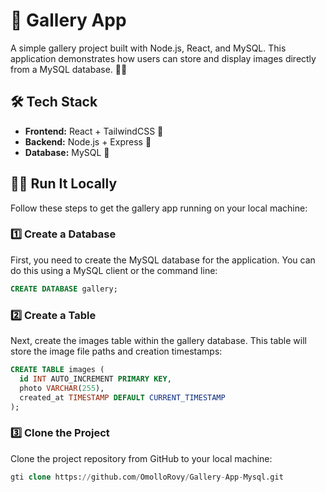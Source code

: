 # 📸 Gallery App


A simple gallery project built with Node.js, React, and MySQL. This application demonstrates how users can store and display images directly from a MySQL database. 💾✨

## 🛠️ Tech Stack

* **Frontend:** React + TailwindCSS 🎨
* **Backend:** Node.js + Express 🚀
* **Database:** MySQL 🐬

## 🏃‍♂️ Run It Locally

Follow these steps to get the gallery app running on your local machine:

### 1️⃣ Create a Database

First, you need to create the MySQL database for the application. You can do this using a MySQL client or the command line:

```sql
CREATE DATABASE gallery;
```

### 2️⃣ Create a Table
Next, create the images table within the gallery database. This table will store the image file paths and creation timestamps:
```sql
CREATE TABLE images (
  id INT AUTO_INCREMENT PRIMARY KEY,
  photo VARCHAR(255),
  created_at TIMESTAMP DEFAULT CURRENT_TIMESTAMP
);
```
### 3️⃣ Clone the Project
Clone the project repository from GitHub to your local machine:
```sql
gti clone https://github.com/OmolloRovy/Gallery-App-Mysql.git

```


